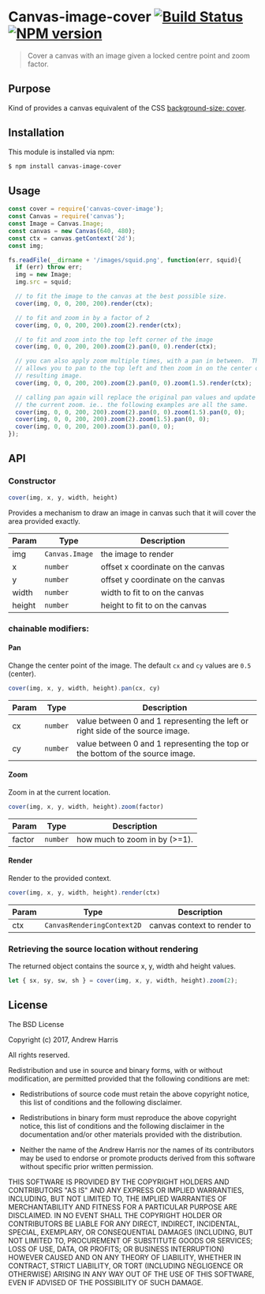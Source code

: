 # Canvas-image-cover [![Build Status](https://secure.travis-ci.org/noblesamurai/canvas-image-cover.png?branch=master)](http://travis-ci.org/noblesamurai/canvas-image-cover) [![NPM version](https://badge-me.herokuapp.com/api/npm/canvas-image-cover.png)](http://badges.enytc.com/for/npm/canvas-image-cover)

> Cover a canvas with an image given a locked centre point and zoom factor.

## Purpose

Kind of provides a canvas equivalent of the CSS [background-size:
cover](https://developer.mozilla.org/en-US/docs/Web/CSS/background-size?v=example#cover).

## Installation

This module is installed via npm:

``` bash
$ npm install canvas-image-cover
```

## Usage

```js
const cover = require('canvas-cover-image');
const Canvas = require('canvas');
const Image = Canvas.Image;
const canvas = new Canvas(640, 480);
const ctx = canvas.getContext('2d');
const img;

fs.readFile(__dirname + '/images/squid.png', function(err, squid){
  if (err) throw err;
  img = new Image;
  img.src = squid;

  // to fit the image to the canvas at the best possible size.
  cover(img, 0, 0, 200, 200).render(ctx);

  // to fit and zoom in by a factor of 2
  cover(img, 0, 0, 200, 200).zoom(2).render(ctx);

  // to fit and zoom into the top left corner of the image
  cover(img, 0, 0, 200, 200).zoom(2).pan(0, 0).render(ctx);

  // you can also apply zoom multiple times, with a pan in between.  This
  // allows you to pan to the top left and then zoom in on the center of the
  // resulting image.
  cover(img, 0, 0, 200, 200).zoom(2).pan(0, 0).zoom(1.5).render(ctx);

  // calling pan again will replace the original pan values and update for
  // the current zoom. ie.. the following examples are all the same.
  cover(img, 0, 0, 200, 200).zoom(2).pan(0, 0).zoom(1.5).pan(0, 0);
  cover(img, 0, 0, 200, 200).zoom(2).zoom(1.5).pan(0, 0);
  cover(img, 0, 0, 200, 200).zoom(3).pan(0, 0);
});
```

## API

### Constructor

```js
cover(img, x, y, width, height)
```

Provides a mechanism to draw an image in canvas such that it will cover the
area provided exactly.

| Param | Type | Description |
| --- | --- | --- |
| img | <code>Canvas.Image</code> | the image to render |
| x | <code>number</code> | offset x coordinate on the canvas |
| y | <code>number</code> | offset y coordinate on the canvas |
| width | <code>number</code> | width to fit to on the canvas |
| height | <code>number</code> | height to fit to on the canvas |

### chainable modifiers:

#### Pan
Change the center point of the image.  The default `cx` and `cy` values are `0.5` (center).

```js
cover(img, x, y, width, height).pan(cx, cy)
```

| Param | Type | Description |
| --- | --- | --- |
| cx | <code>number</code> | value between 0 and 1 representing the left or right   side of the source image. |
| cy | <code>number</code> | value between 0 and 1 representing the top or the   bottom of the source image. |

#### Zoom
Zoom in at the current location.

```js
cover(img, x, y, width, height).zoom(factor)
```

| Param | Type | Description |
| --- | --- | --- |
| factor | <code>number</code> | how much to zoom in by (>=1). |

<a name="Cover+render"></a>

#### Render
Render to the provided context.

```js
cover(img, x, y, width, height).render(ctx)
```

| Param | Type | Description |
| --- | --- | --- |
| ctx | <code>CanvasRenderingContext2D</code> | canvas context to render to |

### Retrieving the source location without rendering
The returned object contains the source x, y, width ahd height values.

```js
let { sx, sy, sw, sh } = cover(img, x, y, width, height).zoom(2);
```

## License

The BSD License

Copyright (c) 2017, Andrew Harris

All rights reserved.

Redistribution and use in source and binary forms, with or without modification,
are permitted provided that the following conditions are met:

* Redistributions of source code must retain the above copyright notice, this
  list of conditions and the following disclaimer.

* Redistributions in binary form must reproduce the above copyright notice, this
  list of conditions and the following disclaimer in the documentation and/or
  other materials provided with the distribution.

* Neither the name of the Andrew Harris nor the names of its
  contributors may be used to endorse or promote products derived from
  this software without specific prior written permission.

THIS SOFTWARE IS PROVIDED BY THE COPYRIGHT HOLDERS AND CONTRIBUTORS "AS IS" AND
ANY EXPRESS OR IMPLIED WARRANTIES, INCLUDING, BUT NOT LIMITED TO, THE IMPLIED
WARRANTIES OF MERCHANTABILITY AND FITNESS FOR A PARTICULAR PURPOSE ARE
DISCLAIMED. IN NO EVENT SHALL THE COPYRIGHT HOLDER OR CONTRIBUTORS BE LIABLE FOR
ANY DIRECT, INDIRECT, INCIDENTAL, SPECIAL, EXEMPLARY, OR CONSEQUENTIAL DAMAGES
(INCLUDING, BUT NOT LIMITED TO, PROCUREMENT OF SUBSTITUTE GOODS OR SERVICES;
LOSS OF USE, DATA, OR PROFITS; OR BUSINESS INTERRUPTION) HOWEVER CAUSED AND ON
ANY THEORY OF LIABILITY, WHETHER IN CONTRACT, STRICT LIABILITY, OR TORT
(INCLUDING NEGLIGENCE OR OTHERWISE) ARISING IN ANY WAY OUT OF THE USE OF THIS
SOFTWARE, EVEN IF ADVISED OF THE POSSIBILITY OF SUCH DAMAGE.

